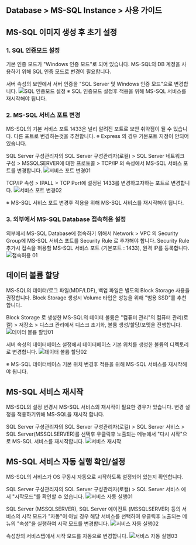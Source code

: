 ## Database > MS-SQL Instance > 사용 가이드

## MS-SQL 이미지 생성 후 초기 설정
### 1. SQL 인증모드 설정 
기본 인증 모드가 "Windows 인증 모드"로 되어 있습니다. 
MS-SQL의 DB 계정을 사용하기 위해 SQL 인증 모드로 변경이 필요합니다. 

서버 속성의 보안에서 서버 인증을 "SQL Server 및 Windows 인증 모드"으로 변경합니다.
![SQL 인증모드 설정](http://static.toastoven.net/prod_ms_sql/2275955677822839836.png)
※ SQL 인증모드 설정후 적용을 위해 MS-SQL 서비스를 재시작해야 됩니다. 

### 2. MS-SQL 서비스 포트 변경 
MS-SQL의 기본 서비스 포트 1433은 널리 알려진 포트로 보안 취약점이 될 수 있습니다.
다른 포트로 변경하는것을 추천합니다.
※ Express 의 경우 기본포트 지정이 안되어 있습니다. 

SQL Server 구성관리자의 SQL Server 구성관리자(로컬) > SQL Server 네트워크 구성 > MSSQLSERVER에 대한 프로토콜 > TCP/IP 의 속성에서 MS-SQL 서비스 포트를 변경합니다.
![서비스 포트 변경01](http://static.toastoven.net/prod_ms_sql/2275961179348076215.png)

TCP/IP 속성 > IPALL > TCP Port에 설정된 1433를 변경하고자하는 포트로 변경합니다.
![서비스 포트 변경02](http://static.toastoven.net/prod_ms_sql/2275962828638922719.png)

※ MS-SQL 서비스 포트 변경후 적용을 위해 MS-SQL 서비스를 재시작해야 됩니다. 

### 3. 외부에서 MS-SQL Database 접속허용 설정
외부에서 MS-SQL Database에 접속하기 위해서 Network > VPC 의 Security Group에 MS-SQL 서비스 포트를 Security Rule 로 추가해야 합니다. 
Security Rule 추가시 접속을 허용할 MS-SQL 서비스 포트 (기본포트 : 1433),  원격 IP를 등록합니다. 
![접속허용 01](http://static.toastoven.net/prod_ms_sql/2276042525424064890.png)


## 데이터 볼륨 할당
MS-SQL의 데이터/로그 파일(MDF/LDF), 백업 파일은 별도의 Block Storage 사용을 권장합니다. 
Block Storage 생성시 Volume 타입은 성능을 위해 "범용 SSD"를 추천합니다.

Block Storage 로 생성한 MS-SQL의 데이터 볼륨은 "컴퓨터 관리"의 컴퓨터 관리(로컬) > 저장소 > 디스크 관리에서 디스크 초기화, 볼륨 생성/할당/포멧을 진행합니다.
![데이터 볼륨 할당01](http://static.toastoven.net/prod_ms_sql/2276036582055744961.png)

서버 속성의 데이터베이스 설정에서 데이터베이스 기본 위치를 생성한 볼륨의 디렉토리로 변경합니다.
![데이터 볼륨 할당02](http://static.toastoven.net/prod_ms_sql/2276042525424064867.png)

※ MS-SQL 데이터베이스 기본 위치 변경후 적용을 위해 MS-SQL 서비스를 재시작해야 됩니다. 

## MS-SQL 서비스 재시작
MS-SQL의 설정 변경시 MS-SQL 서비스의 재시작이 필요한 경우가 있습니다.
변경 설정을 적용하기위해 MS-SQL을 재시작 합니다. 

SQL Server 구성관리자의 SQL Server 구성관리자(로컬) > SQL Server 서비스 > SQL Server(MSSQLSERVER)를 선택후 우클릭후 노출되는 메뉴에서 "다시 시작"으로 MS-SQL 서비스를 재시작합니다.
![서비스 재시작](http://static.toastoven.net/prod_ms_sql/2275964667240225332.png)

## MS-SQL 서비스 자동 실행 확인/설정
MS-SQL의 서비스가 OS 구동시 자동으로 시작하도록 설정되어 있는지 확인합니다. 

SQL Server 구성관리자의  SQL Server 구성관리자(로컬) > SQL Server 서비스 에서 "시작모드"를 확인할 수 있습니다. 
![서비스 자동 실행01](http://static.toastoven.net/prod_ms_sql/2275967052178724395.png)

SQL Server (MSSQLSERVER), SQL Server 에이전트 (MSSQLSERVER) 등의 서비스의 시작 모드가 "자동"이 아닐 경우 해당 서비스를 선택하여 우클릭후 노출되는 메뉴의 "속성"을 실행하여 시작 모드를 변경합니다.
![서비스 자동 실행02](http://static.toastoven.net/prod_ms_sql/2275968204493195031.png)

속성창의 서비스탭에서 시작 모드를 자동으로 변경합니다. 
![서비스 자동 실행03](http://static.toastoven.net/prod_ms_sql/2275968334918331199.png)
